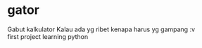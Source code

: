 # gator
Gabut kalkulator
Kalau ada yg ribet kenapa harus yg gampang :v
<br>first project learning python
